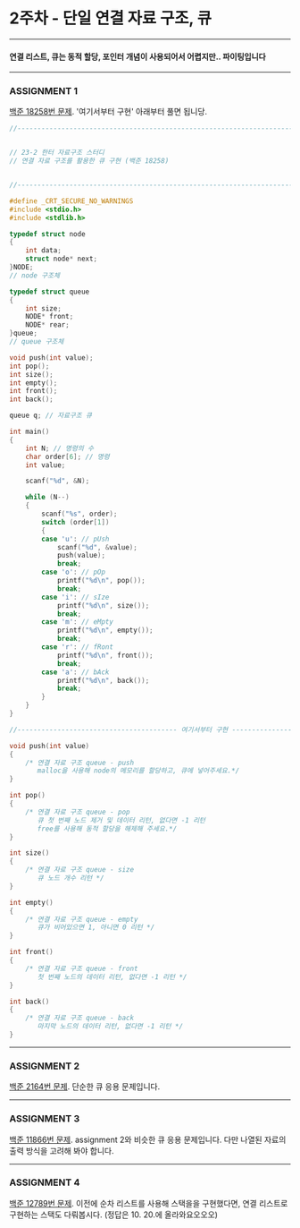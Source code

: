 # 2주차 - 단일 연결 자료 구조, 큐

------------------------

#### 연결 리스트, 큐는 동적 할당, 포인터 개념이 사용되어서 어렵지만.. 파이팅입니다

-------------------------

### ASSIGNMENT 1

[백준 18258번 문제](https://www.acmicpc.net/problem/18258). '여기서부터 구현' 아래부터 풀면 됩니당.

```c
//-----------------------------------------------------------------------------------------------------------//


// 23-2 한터 자료구조 스터디
// 연결 자료 구조를 활용한 큐 구현 (백준 18258)


//-----------------------------------------------------------------------------------------------------------//

#define _CRT_SECURE_NO_WARNINGS
#include <stdio.h>
#include <stdlib.h>

typedef struct node
{
    int data;
    struct node* next;
}NODE;
// node 구조체

typedef struct queue
{
    int size;
    NODE* front;
    NODE* rear;
}queue;
// queue 구조체

void push(int value);
int pop();
int size();
int empty();
int front();
int back();

queue q; // 자료구조 큐

int main()
{
    int N; // 명령의 수
    char order[6]; // 명령
    int value;

    scanf("%d", &N);

    while (N--)
    {
        scanf("%s", order);
        switch (order[1])
        {
        case 'u': // pUsh
            scanf("%d", &value);
            push(value);
            break;
        case 'o': // pOp
            printf("%d\n", pop());
            break;
        case 'i': // sIze
            printf("%d\n", size());
            break;
        case 'm': // eMpty
            printf("%d\n", empty());
            break;
        case 'r': // fRont
            printf("%d\n", front());
            break;
        case 'a': // bAck
            printf("%d\n", back());
            break;
        }
    }
}

//---------------------------------------- 여기서부터 구현 --------------------------------------------//

void push(int value)
{
    /* 연결 자료 구조 queue - push
       malloc을 사용해 node의 메모리를 할당하고, 큐에 넣어주세요.*/
}

int pop()
{
    /* 연결 자료 구조 queue - pop
       큐 첫 번째 노드 제거 및 데이터 리턴, 없다면 -1 리턴
       free를 사용해 동적 할당을 해제해 주세요.*/
}

int size()
{
    /* 연결 자료 구조 queue - size
       큐 노드 개수 리턴 */
}

int empty()
{
    /* 연결 자료 구조 queue - empty
       큐가 비어있으면 1, 아니면 0 리턴 */
}

int front()
{
    /* 연결 자료 구조 queue - front
       첫 번째 노드의 데이터 리턴, 없다면 -1 리턴 */
}

int back()
{
    /* 연결 자료 구조 queue - back
       마지막 노드의 데이터 리턴, 없다면 -1 리턴 */
}
```

-------------------------

### ASSIGNMENT 2

[백준 2164번 문제](https://www.acmicpc.net/problem/2164). 단순한 큐 응용 문제입니다.

-------------------------

### ASSIGNMENT 3

[백준 11866번 문제](https://www.acmicpc.net/problem/11866). assignment 2와 비슷한 큐 응용 문제입니다. 다만 나열된 자료의 출력 방식을 고려해 봐야 합니다.

-------------------------

### ASSIGNMENT 4

[백준 12789번 문제](https://www.acmicpc.net/problem/12789). 이전에 순차 리스트를 사용해 스택을을 구현했다면, 연결 리스트로 구현하는 스택도 다뤄봅시다. (정답은 10. 20.에 올라와요오오오)

